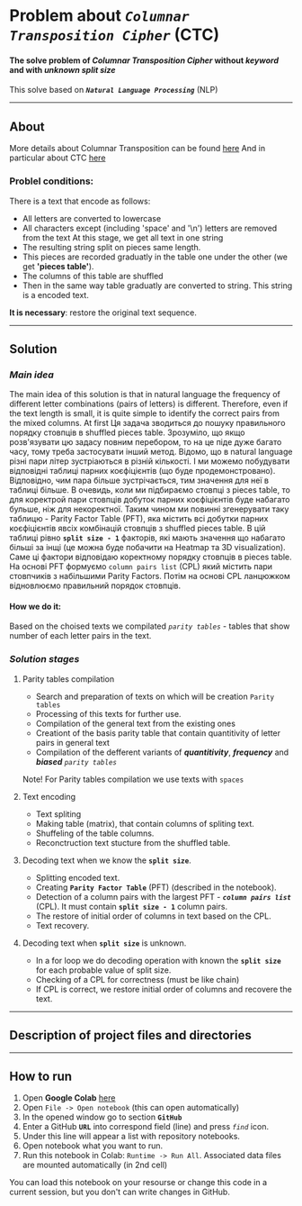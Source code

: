 # Problem about *`Columnar Transposition Cipher`* (CTC)
#### The solve problem of *Columnar Transposition Cipher* without *keyword* and with *unknown split size*
This solve based on ***`Natural Language Processing`*** (NLP)

---
## **About**

More details about Columnar Transposition can be found [here](https://en.wikipedia.org/wiki/Transposition_cipher#Columnar_transposition)
And in particular about CTC [here](https://en.wikipedia.org/wiki/Transposition_cipher#Columnar_transposition)

### Problel conditions:
There is a text that encode as follows: 
- All letters are converted to lowercase
- All characters except (including 'space' and '\n') letters are removed from the text
At this stage, we get all text in one string
- The resulting string split on pieces same length. 
- This pieces are recorded graduatly in the table one under the other (we get **'pieces table'**).
- The columns of this table are shuffled
- Then in the same way table graduatly are converted to string.
This string is a encoded text.

**It is necessary**:  restore the original text sequence.

---
## **Solution**
### ***Main idea***
The main idea of this solution is that in natural language the frequency of different letter combinations (pairs of letters) is different. Therefore, even if the text length is small, it is quite simple to identify the correct pairs from the mixed columns.
At first 
Ця задача зводиться до пошуку правильного порядку стовпців в shuffled pieces table. Зрозуміло, що якщо розв'язувати цю задасу повним перебором, то на це піде дуже багато часу, тому треба застосувати інший метод.
Відомо, що в natural language різні пари літер зустріаються в різній кількості. І ми можемо побудувати відповідні таблиці парних коєфіцієнтів (що буде продемонстровано). Відповідно, чим пара більше зустрічається, тим значення для неї в таблиці більше. 
В очевидь, коли ми підбираємо стовпці з pieces table, то для коректрой пари стовпців добуток парних коєфіцієнтів буде набагато бульше, ніж для некоректної. Таким чином ми повинні згенерувати таку таблицю - Parity Factor Table (PFT), яка містить всі добутки парних коєфіцієнтів явсіх комбінацій стовпців з shuffled pieces table. В цій таблиці рівно **`split size - 1`** факторів, які мають значення що набагато більші за інщі (це можна буде побачити на Heatmap та 3D visualization). Саме ці фактори відповідаю коректному порядку стовпців в pieces table. 
На основі PFT формуємо `column pairs list` (CPL) який містить пари стовпчиків з набільшими Parity Factors. Потім на основі CPL ланцюжком відновлюємо правильний порядок стовпців.

#### How we do it:
Based on the choised texts we compilated *`parity tables`* - tables that show number of each letter pairs in the text. 

### ***Solution stages***
1. Parity tables compilation
    - Search and preparation of texts on which will be creation `Parity tables`
    - Processing of this texts for further use.
    - Compilation of the general text from the existing ones
    - Creationt of the basis parity table that contain quantitivity of letter pairs in general text
    - Compilation of the defferent variants of ***quantitivity***, ***frequency*** and ***biased*** *`parity tables`*
    
    Note! For Parity tables compilation we use texts with `spaces`
   
2. Text encoding
    - Text spliting
    - Making table (matrix), that contain columns of spliting text.
    - Shuffeling of the table columns.
    - Reconctruction text stucture from the shuffled table.
    
3. Decoding text when we know the **`split size`**.
    - Splitting encoded text.
    - Creating **`Parity Factor Table`** (PFT) (described in the notebook).
    - Detection of a column pairs with the largest PFT - ***`column pairs list`*** (CPL). It must contain **`split size - 1`** column pairs.
    - The restore of initial order of columns in text based on the CPL.
    - Text recovery.
  
4. Decoding text when **`split size`** is unknown.
    - In a for loop we do decoding operation with known the **`split size`** for each probable value of split size.
    - Checking of a CPL for correctness (must be like chain)
    - If CPL is correct, we restore initial order of columns and recovere the text.

 




---
## **Description of project files and directories**

---
## **How to run**

1. Open **Google Colab** [here](https://colab.research.google.com/)
2. Open `File -> Open notebook` (this can open automatically)
3. In the opened window go to section **`GitHub`**
4. Enter a GitHub **`URL`** into correspond field (line) and press *`find`* icon.
5. Under this line will appear a list with repository notebooks.
6. Open notebook what you want to run.
7. Run this notebook in Colab: `Runtime -> Run All`.  Associated data files are mounted automatically (in 2nd cell)

You can load this notebook on your resourse or change this code in a current session, but you don't can write changes in GitHub.















